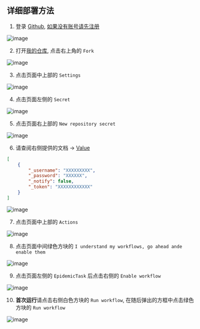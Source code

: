 ## 详细部署方法

1. 登录 [Github](https://github.com/login), [如果没有账号请先注册](https://github.com/join?return_to=%2Fjoin%3Fref_cta%3DSign%2Bup%26ref_loc%3Dheader%2Blogged%2Bout%26ref_page%3D%252F%26source%3Dheader-home&source=login)

![image](https://raw.githubusercontent.com/chiupam/Epidemic/main/config/png/1.png)

2. 打开[我的仓库](https://github.com/chiupam/Epidemic), 点击右上角的 `Fork`

![image](https://raw.githubusercontent.com/chiupam/Epidemic/main/config/png/2.png)

3. 点击页面中上部的 `Settings`

![image](https://raw.githubusercontent.com/chiupam/Epidemic/main/config/png/3.png)

4. 点击页面左侧的 `Secret`

![image](https://raw.githubusercontent.com/chiupam/Epidemic/main/config/png/4.png)

5. 点击页面右上部的 `New repository secret`

![image](https://raw.githubusercontent.com/chiupam/Epidemic/main/config/png/5.png)

6. 请查阅右侧提供的文档 -> [Value](https://github.com/chiupam/Epidemic/blob/main/config/json.md)

```json
[
    {
        "_username": "XXXXXXXXX",
        "_password": "XXXXXX",
        "_notify": false,
        "_token": "XXXXXXXXXXXX"
    }
]
```

![image](https://raw.githubusercontent.com/chiupam/Epidemic/main/config/png/6.png)

7. 点击页面中上部的 `Actions`

![image](https://raw.githubusercontent.com/chiupam/Epidemic/main/config/png/7.png)

8. 点击页面中间绿色方块的 `I understand my workflows, go ahead ande enable them`

![image](https://raw.githubusercontent.com/chiupam/Epidemic/main/config/png/8.png)

9. 点击页面左侧的 `EpidemicTask` 后点击右侧的 `Enable workflow`

![image](https://raw.githubusercontent.com/chiupam/Epidemic/main/config/png/9.png)

10. **首次运行**请点击右侧白色方块的 `Run workflow`, 在随后弹出的方框中点击绿色方块的 `Run workflow`

![image](https://raw.githubusercontent.com/chiupam/Epidemic/main/config/png/10.png)
